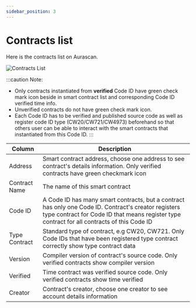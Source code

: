 ```yaml
---
sidebar_position: 3
---
```


# Contracts list

Here is the contracts list on Aurascan.

![Contracts List](/img/aurascan/Advanced_topic_contracts_list.png)

:::caution Note:
+ Only contracts instantiated from **verified** Code ID have green check mark icon beside in smart contract list and corresponding Code ID verified time info. 
+ Unverified contracts do not have green check mark icon. 
+ Each Code ID has to be verified and published source code as well as register code ID type (CW20/CW721/CW4973) beforehand so that others user can be able to interact with the smart contracts that instantiated from this Code ID.
:::

| Column | Description
| ------ | ------ |
| Address | Smart contract address, choose one address to see contract's details information. Only verified contracts have green checkmark icon |
| Contract Name | The name of this smart contract |  
| Code ID | A Code ID has many smart contracts, but a contract has only one Code ID. Contract's creator registers type contract for Code ID that means register type contract for all contracts of this Code ID |
| Type Contract | Standard type of contract, e.g CW20, CW721. Only Code IDs that have been registered type contract correctly show type contract data |
| Version | Compiler version of contract's source code. Only verified contracts show compiler version |
| Verified | Time contract was verified source code. Only verified contracts show time verified |
| Creator | Contract's creator, choose one creator to see account details information |